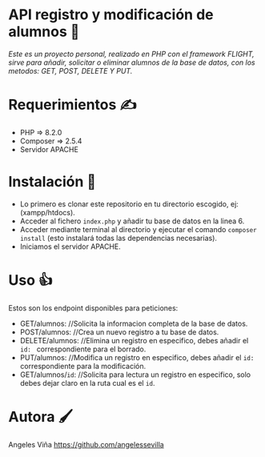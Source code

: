 # API registro y modificación de alumnos 📝

_Este es un proyecto personal, realizado en PHP con el framework FLIGHT, sirve para añadir, solicitar o eliminar alumnos de la base de datos, con los metodos: GET, POST, DELETE Y PUT._


# Requerimientos ✍️
- PHP => 8.2.0
- Composer => 2.5.4
- Servidor APACHE

# Instalación 🚀
- Lo primero es clonar este repositorio en tu directorio escogido, ej: (xampp/htdocs).
- Acceder al fichero `index.php` y añadir tu base de datos en la linea 6.
- Acceder mediante terminal al directorio y ejecutar el comando `composer install` (esto instalará todas las dependencias necesarias).
- Iniciamos el servidor APACHE.

# Uso 👍

Estos son los endpoint disponibles para peticiones:

- GET/alumnos: //Solicita la informacion completa de la base de datos.
- POST/alumnos: //Crea un nuevo registro a tu base de datos.
- DELETE/alumnos: //Elimina un registro en especifico, debes añadir el `id: ` correspondiente para el borrado.
- PUT/alumnos: //Modifica un registro en especifico, debes añadir el `id: ` correspondiente para la modificación.
- GET/alumnos/`id`: //Solicita para lectura un registro en especifico, solo debes dejar claro en la ruta cual es el `id`.


# Autora 🖌️

Angeles Viña 
https://github.com/angelessevilla
